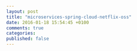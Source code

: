 ```yaml
---
layout: post
title: "microservices-spring-cloud-netflix-oss"
date: 2016-01-18 15:54:45 +0100
comments: true
categories: 
published: false
---
```

